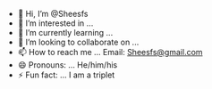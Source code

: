 - 👋 Hi, I’m @Sheesfs
- 👀 I’m interested in ...
- 🌱 I’m currently learning ...
- 💞️ I’m looking to collaborate on ... 
- 📫 How to reach me ... Email: Sheesfs@gmail.com
- 😄 Pronouns: ... He/him/his
- ⚡ Fun fact: ... I am a triplet

<!---
Sheesfs/Sheesfs is a ✨ special ✨ repository because its `README.md` (this file) appears on your GitHub profile.
You can click the Preview link to take a look at your changes.
--->
